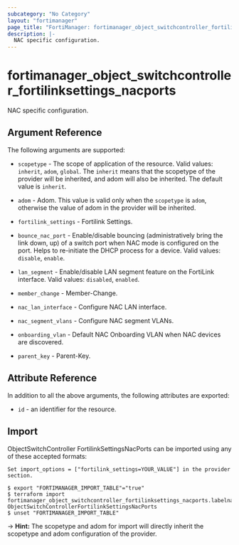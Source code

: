 ```yaml
---
subcategory: "No Category"
layout: "fortimanager"
page_title: "FortiManager: fortimanager_object_switchcontroller_fortilinksettings_nacports"
description: |-
  NAC specific configuration.
---
```


# fortimanager_object_switchcontroller_fortilinksettings_nacports
NAC specific configuration.

## Argument Reference


The following arguments are supported:

* `scopetype` - The scope of application of the resource. Valid values: `inherit`, `adom`, `global`. The `inherit` means that the scopetype of the provider will be inherited, and adom will also be inherited. The default value is `inherit`.
* `adom` - Adom. This value is valid only when the `scopetype` is `adom`, otherwise the value of adom in the provider will be inherited.
* `fortilink_settings` - Fortilink Settings.

* `bounce_nac_port` - Enable/disable bouncing (administratively bring the link down, up) of a switch port when NAC mode is configured on the port. Helps to re-initiate the DHCP process for a device. Valid values: `disable`, `enable`.

* `lan_segment` - Enable/disable LAN segment feature on the FortiLink interface. Valid values: `disabled`, `enabled`.

* `member_change` - Member-Change.
* `nac_lan_interface` - Configure NAC LAN interface.
* `nac_segment_vlans` - Configure NAC segment VLANs.
* `onboarding_vlan` - Default NAC Onboarding VLAN when NAC devices are discovered.
* `parent_key` - Parent-Key.


## Attribute Reference

In addition to all the above arguments, the following attributes are exported:
* `id` - an identifier for the resource.

## Import

ObjectSwitchController FortilinkSettingsNacPorts can be imported using any of these accepted formats:
```
Set import_options = ["fortilink_settings=YOUR_VALUE"] in the provider section.

$ export "FORTIMANAGER_IMPORT_TABLE"="true"
$ terraform import fortimanager_object_switchcontroller_fortilinksettings_nacports.labelname ObjectSwitchControllerFortilinkSettingsNacPorts
$ unset "FORTIMANAGER_IMPORT_TABLE"
```
-> **Hint:** The scopetype and adom for import will directly inherit the scopetype and adom configuration of the provider.
